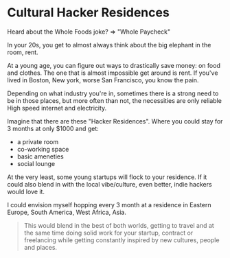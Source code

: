 # Cultural Hacker Residences

Heard about the Whole Foods joke? => "Whole Paycheck"

In your 20s, you get to almost always think about the big elephant in the room, rent.

At a young age, you can figure out ways to drastically save money: on food and clothes. The one that is almost impossible get around is rent. If you've lived in Boston, New york, worse San Francisco, you know the pain.

Depending on what industry you're in, sometimes there is a strong need to be in those places, but more often than not, the necessities are only reliable High speed internet and electricity.

Imagine that there are these "Hacker Residences". Where you could stay for 3 months at only $1000 and get:

* a private room
* co-working space
* basic ameneties
* social lounge

At the very least, some young startups will flock to your residence. If it could also blend in with the local vibe/culture, even better, indie hackers would love it.

I could envision myself hopping every 3 month at a residence in Eastern Europe, South America, West Africa, Asia.

> This would blend in the best of both worlds, getting to travel and at the same time doing solid work for your startup, contract or freelancing while getting constantly inspired by new cultures, people and places.